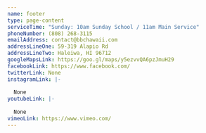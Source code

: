 ```yaml
---
name: footer
type: page-content
serviceTime: "Sunday: 10am Sunday School / 11am Main Service"
phoneNumber: (808) 268-3115
emailAddress: contact@bbchawaii.com
addressLineOne: 59-319 Alapio Rd
addressLineTwo: Haleiwa, HI 96712
googleMapsLink: https://goo.gl/maps/y5ezvvQA6pzJmuH29
facebookLink: https://www.facebook.com/
twitterLink: None
instagramLink: |-
  
  None
youtubeLink: |-
  
  None
vimeoLink: https://www.vimeo.com/
---
```

